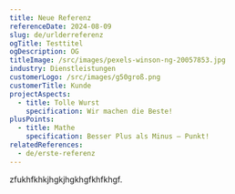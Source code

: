 ```yaml
---
title: Neue Referenz
referenceDate: 2024-08-09
slug: de/urlderreferenz
ogTitle: Testtitel
ogDescription: OG
titleImage: /src/images/pexels-winson-ng-20057853.jpg
industry: Dienstleistungen
customerLogo: /src/images/g50groß.png
customerTitle: Kunde
projectAspects:
  - title: Tolle Wurst
    specification: Wir machen die Beste!
plusPoints:
  - title: Mathe
    specification: Besser Plus als Minus – Punkt!
relatedReferences:
  - de/erste-referenz
---
```

zfukhfkhkjhgkjhgkhgfkhfkhgf.

